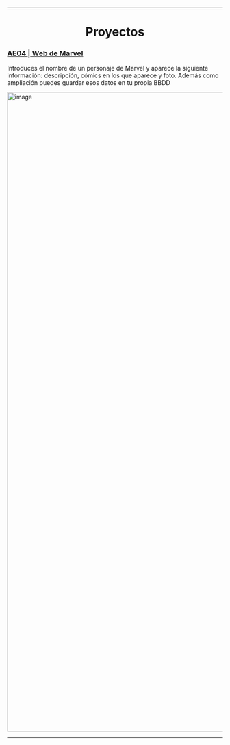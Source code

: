 
---
<div  align="center">
	<h1>Proyectos
</div>
<div>
	<h3><a href="https://github.com/Gokiina/DAM_2023/tree/AD/AE04" target="_blank">AE04 | Web de Marvel</a></h3>
  <p>Introduces el nombre de un personaje de Marvel y aparece la siguiente información: descripción, cómics en los que aparece y foto. Además como ampliación puedes guardar esos datos en tu propia BBDD</p>
  <img width="1494" alt="image" src="https://github.com/user-attachments/assets/17a14457-ff86-4fa1-a939-26e6080f03fb">

</div>
    
---
<!---
<div>
	<h3><a href="https://github.com/Gokiina/DAM_2023/tree/AD/AE04" target="_blank">AE04 | Web de Marvel</a></h3>
  <p>Introduces el nombre de un personaje de Marvel y aparece la siguiente información: descripción, cómics en los que aparece y foto. Además como ampliación puedes guardar esos datos en tu propia BBDD</p>
  <img width="1494" alt="image" src="https://github.com/user-attachments/assets/17a14457-ff86-4fa1-a939-26e6080f03fb">
</div>

---
    --->
